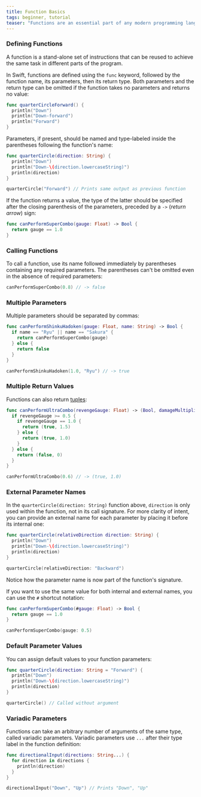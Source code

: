 ```yaml
---
title: Function Basics
tags: beginner, tutorial
teaser: "Functions are an essential part of any modern programming language. Let's look at what Swift has to offer."
---
```


### Defining Functions

A function is a stand-alone set of instructions that can be reused to achieve
the same task in different parts of the program.

In Swift, functions are defined using the `func` keyword, followed by the
function name, its parameters, then its return type. Both parameters and the return
type can be omitted if the function takes no parameters and returns no value:

~~~swift
func quarterCircleForward() {
  println("Down")
  println("Down-forward")
  println("Forward")
}
~~~

Parameters, if present, should be named and type-labeled inside the parentheses
following the function's name:

~~~swift
func quarterCircle(direction: String) {
  println("Down")
  println("Down-\(direction.lowercaseString)")
  println(direction)
}
~~~

~~~swift
quarterCircle("Forward") // Prints same output as previous function
~~~

If the function returns a value, the type of the latter should be specified after the closing parenthesis of the parameters, preceded by a `->` (*return arrow*) sign:

~~~swift
func canPerformSuperCombo(gauge: Float) -> Bool {
  return gauge == 1.0
}
~~~

### Calling Functions

To call a function, use its name followed immediately by parentheses containing any required
parameters. The parentheses can't be omitted even in the absence of required
parameters:

~~~swift
canPerformSuperCombo(0.8) // -> false
~~~

### Multiple Parameters

Multiple parameters should be separated by commas:

~~~swift
func canPerformShinkuHadoken(gauge: Float, name: String) -> Bool {
  if name == "Ryu" || name == "Sakura" {
    return canPerformSuperCombo(gauge)
  } else {
    return false
  }
}
~~~

~~~swift
canPerformShinkuHadoken(1.0, "Ryu") // -> true
~~~

### Multiple Return Values

Functions can also return [tuples](http://learn-swift.co/#tuples):

~~~swift
func canPerformUltraCombo(revengeGauge: Float) -> (Bool, damageMultiplier: Float) {
  if revengeGauge >= 0.5 {
    if revengeGauge == 1.0 {
      return (true, 1.5)
    } else {
      return (true, 1.0)
    }
  } else {
    return (false, 0)
  }
}
~~~

~~~swift
canPerformUltraCombo(0.6) // -> (true, 1.0)
~~~

### External Parameter Names

In the `quarterCircle(direction: String)` function above, `direction` is only
used within the function, not in its call signature. For more clarity of intent,
you can provide an external name for each parameter by placing it before its
internal one:

~~~swift
func quarterCircle(relativeDirection direction: String) {
  println("Down")
  println("Down-\(direction.lowercaseString)")
  println(direction)
}
~~~

~~~swift
quarterCircle(relativeDirection: "Backward")
~~~

Notice how the parameter name is now part of the function's signature.

If you want to use the same value for both internal and external names, you can
use the `#` shortcut notation:

~~~swift
func canPerformSuperCombo(#gauge: Float) -> Bool {
  return gauge == 1.0
}
~~~

~~~swift
canPerformSuperCombo(gauge: 0.5)
~~~

### Default Parameter Values

You can assign default values to your function parameters:

~~~swift
func quarterCircle(direction: String = "Forward") {
  println("Down")
  println("Down-\(direction.lowercaseString)")
  println(direction)
}
~~~

~~~swift
quarterCircle() // Called without argument
~~~

### Variadic Parameters

Functions can take an arbitrary number of arguments of the same type, called variadic
parameters. Variadic parameters use `...` after their type label in the function
definition:

~~~swift
func directionalInput(directions: String...) {
  for direction in directions {
    println(direction)
  }
}
~~~

~~~swift
directionalInput("Down", "Up") // Prints "Down", "Up"
~~~




